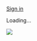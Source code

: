 [Sign in](https://accounts.google.com/ServiceLogin?service=wise&passive=1209600&osid=1&continue=https://drive.google.com/file/d/1dJ4dKguCS_PVxcd0iuTyrFLgm3AUrtdL/view&followup=https://drive.google.com/file/d/1dJ4dKguCS_PVxcd0iuTyrFLgm3AUrtdL/view&ec=GAZAGQ)

Loading…

![](https://drive.google.com/drive-viewer/AKGpihaenFbRVxXxeiy5TqmJ240pGUVzTYeqFL9hBlExZQgzOSvuWZdnVHdEI-fVw8pjSXvejSxaw7O6snkdfysKihb8FTfVzZGB2h0=s1600-rw-v1)